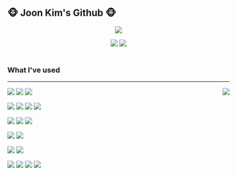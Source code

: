 

## 🐵 Joon Kim's Github 🐵


<div align="center">
  

  
<img src="http://mazandi.herokuapp.com/api?handle=wns312&theme=warm"/></a>

<img src="http://mazassumnida.wtf/api/mini/generate_badge?boj=wns312"/></a>
<img src="https://hits.seeyoufarm.com/api/count/incr/badge.svg?url=https%3A%2F%2Fgithub.com%2Fwns312&count_bg=%234169E1&title_bg=%236C6C6C&icon=github.svg&icon_color=%23FFFFFF&title=Github&edge_flat=true"/></a>
<br /><br />
</div>

### What I've used



---


<img align="right" src="https://github-readme-stats.vercel.app/api?username=wns312"/>

 <img src="https://img.shields.io/badge/Java-007396?style=flat-square&logo=Java&logoColor=white"/></a> <img src="https://img.shields.io/badge/Python-3766AB?style=flat-square&logo=Python&logoColor=white"/></a> <img src="https://img.shields.io/badge/JavaScript-F7DF1E?style=flat-square&logo=JavaScript&logoColor=white"/></a>

<img src="https://img.shields.io/badge/Spring-6DB33F?style=flat-square&logo=Spring&logoColor=white"/></a> <img src="https://img.shields.io/badge/Spring Boot-6DB33F?style=flat-square&logo=Spring Boot&logoColor=white"/></a> <img src="https://img.shields.io/badge/Django-092E20?style=flat-square&logo=Django&logoColor=white"/></a> <img src="https://img.shields.io/badge/Hibernate-59666C?style=flat-square&logo=Hibernate&logoColor=white"/></a> 

<img src="https://img.shields.io/badge/MySQL-4479A1?style=flat-square&logo=MySQL&logoColor=white"/></a> <img src="https://img.shields.io/badge/PostgreSQL-4169E1?style=flat-square&logo=PostgreSQL&logoColor=white"/></a> <img src="https://img.shields.io/badge/Redis-DC382D?style=flat-square&logo=Redis&logoColor=white"/></a>

<img src="https://img.shields.io/badge/GitHub Actions-2088FF?style=flat-square&logo=GitHub Actions&logoColor=white"/></a> <img src="https://img.shields.io/badge/Docker-2496ED?style=flat-square&logo=Docker&logoColor=white"/></a>

<img src="https://img.shields.io/badge/AWS-232F3E?style=flat-square&logo=Amazon AWS&logoColor=white"/></a> <img src="https://img.shields.io/badge/Lambda-FF9900?style=flat-square&logo=AWS Lambda&logoColor=white"/></a>

<img src="https://img.shields.io/badge/Git-F05032?style=flat-square&logo=Git&logoColor=white"/></a>  <img src="https://img.shields.io/badge/Slack-4A154B?style=flat-square&logo=Slack&logoColor=white"/></a> <img src="https://img.shields.io/badge/Jira-0052CC?style=flat-square&logo=Jira Software&logoColor=white"/></a> <img src="https://img.shields.io/badge/Asana-273347?style=flat-square&logo=Asana&logoColor=white"/></a>

  


